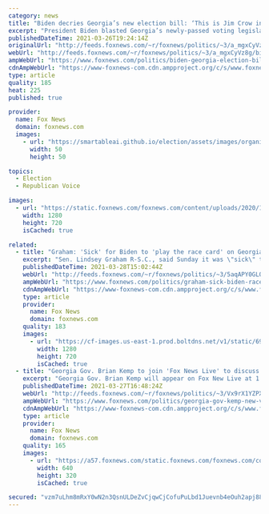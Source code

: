 ```yaml
---
category: news
title: "Biden decries Georgia’s new election bill: ‘This is Jim Crow in the 21st Century’"
excerpt: "President Biden blasted Georgia’s newly-passed voting legislation as an “un-American law to deny people the right to vote.” "
publishedDateTime: 2021-03-26T19:24:14Z
originalUrl: "http://feeds.foxnews.com/~r/foxnews/politics/~3/a_mgxCyVz8g/biden-georgia-election-bill"
webUrl: "http://feeds.foxnews.com/~r/foxnews/politics/~3/a_mgxCyVz8g/biden-georgia-election-bill"
ampWebUrl: "https://www.foxnews.com/politics/biden-georgia-election-bill.amp"
cdnAmpWebUrl: "https://www-foxnews-com.cdn.ampproject.org/c/s/www.foxnews.com/politics/biden-georgia-election-bill.amp"
type: article
quality: 185
heat: 225
published: true

provider:
  name: Fox News
  domain: foxnews.com
  images:
    - url: "https://smartableai.github.io/election/assets/images/organizations/foxnews.com-50x50.jpg"
      width: 50
      height: 50

topics:
  - Election
  - Republican Voice

images:
  - url: "https://static.foxnews.com/foxnews.com/content/uploads/2020/10/AP20302627306817-e1603909536701.jpg"
    width: 1280
    height: 720
    isCached: true

related:
  - title: "Graham: 'Sick' for Biden to 'play the race card' on Georgia election law, filibuster"
    excerpt: "Sen. Lindsey Graham R-S.C., said Sunday it was \"sick\" that President Biden is playing the \"race card\" regarding the GOP-led Georgia election law and the legislative filibuster."
    publishedDateTime: 2021-03-28T15:02:44Z
    webUrl: "http://feeds.foxnews.com/~r/foxnews/politics/~3/5aqAPY0GLQs/graham-sick-biden-race-card-georgia-election-bill-legislation-for-the-people-act"
    ampWebUrl: "https://www.foxnews.com/politics/graham-sick-biden-race-card-georgia-election-bill-legislation-for-the-people-act.amp"
    cdnAmpWebUrl: "https://www-foxnews-com.cdn.ampproject.org/c/s/www.foxnews.com/politics/graham-sick-biden-race-card-georgia-election-bill-legislation-for-the-people-act.amp"
    type: article
    provider:
      name: Fox News
      domain: foxnews.com
    quality: 183
    images:
      - url: "https://cf-images.us-east-1.prod.boltdns.net/v1/static/694940094001/60884bb9-5954-4384-8606-86e798a73628/9d915939-10db-4690-ab41-5672c07a1a93/1280x720/match/image.jpg"
        width: 1280
        height: 720
        isCached: true
  - title: "Georgia Gov. Brian Kemp to join 'Fox News Live' to discuss new voting law, Biden's reaction"
    excerpt: "Georgia Gov. Brian Kemp will appear on Fox New Live at 1:30 p.m. EST to discuss the state's new voting law, which he signed on Thursday."
    publishedDateTime: 2021-03-27T16:48:24Z
    webUrl: "http://feeds.foxnews.com/~r/foxnews/politics/~3/Vx9rX1YZPX8/georgia-gov-kemp-new-voting-law-biden-fox-news-live"
    ampWebUrl: "https://www.foxnews.com/politics/georgia-gov-kemp-new-voting-law-biden-fox-news-live.amp"
    cdnAmpWebUrl: "https://www-foxnews-com.cdn.ampproject.org/c/s/www.foxnews.com/politics/georgia-gov-kemp-new-voting-law-biden-fox-news-live.amp"
    type: article
    provider:
      name: Fox News
      domain: foxnews.com
    quality: 165
    images:
      - url: "https://a57.foxnews.com/static.foxnews.com/foxnews.com/content/uploads/2020/08/640/320/AP20199501948533.jpg?ve=1&tl=1"
        width: 640
        height: 320
        isCached: true

secured: "vzm7uLhm8mRxY0wN2n3QsnULDeZvCjqwCjCofuPuLbd1Juevnb4eOuh2apj88a18iTZTqC1OQYjUMO2tVMV2lhbvoWIT1rR3zusrN3fpCP1UA3MI+jr+BwXFZlIbnDWXihYon7Lr/tOMwTWv2/2FreZwsN6/zWxk1EghDMovA1qpXlYcpK+CJlwKaZjYR8HqJIvEs+LufZWteXdRRvF1sJ4nQ1rAtVE4ApXxRklF0lk8fgnbM1XLAIsEJE+vHFL0oqTGkBCvdE9ofIYNfKu4bAvXLdJfkVWiIpWbGnCGyhuYJfKDvthQ4at2BIz8rsEp2uU7yWaO5yksSbleJ/svQiB/KXBFxY06cvQF9gIyTJ8=;uZ/6bu7pnnaDVqV+oAt7ig=="
---
```


